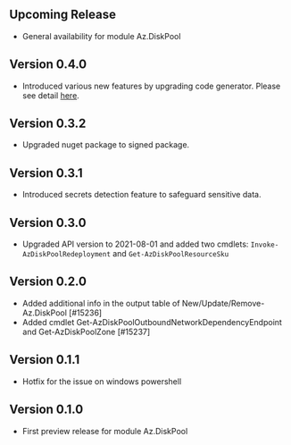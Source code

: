 <!--
    Please leave this section at the top of the change log.

    Changes for the upcoming release should go under the section titled "Upcoming Release", and should adhere to the following format:

    ## Upcoming Release
    * Overview of change #1
        - Additional information about change #1
    * Overview of change #2
        - Additional information about change #2
        - Additional information about change #2
    * Overview of change #3
    * Overview of change #4
        - Additional information about change #4

    ## YYYY.MM.DD - Version X.Y.Z (Previous Release)
    * Overview of change #1
        - Additional information about change #1
-->
## Upcoming Release
* General availability for module Az.DiskPool

## Version 0.4.0
* Introduced various new features by upgrading code generator. Please see detail [here](https://github.com/Azure/azure-powershell/blob/main/documentation/Autorest-powershell-v4-new-features.md).

## Version 0.3.2
* Upgraded nuget package to signed package.

## Version 0.3.1
* Introduced secrets detection feature to safeguard sensitive data.

## Version 0.3.0
* Upgraded API version to 2021-08-01 and added two cmdlets: `Invoke-AzDiskPoolRedeployment` and `Get-AzDiskPoolResourceSku` 

## Version 0.2.0
* Added additional info in the output table of New/Update/Remove-Az.DiskPool [#15236]
* Added cmdlet Get-AzDiskPoolOutboundNetworkDependencyEndpoint and Get-AzDiskPoolZone [#15237]

## Version 0.1.1
* Hotfix for the issue on windows powershell

## Version 0.1.0
* First preview release for module Az.DiskPool

